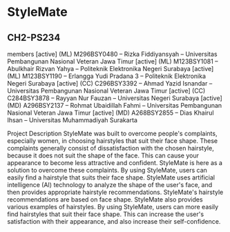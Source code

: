 # StyleMate
## CH2-PS234

members
[active] (ML) M296BSY0480 –  Rizka Fiddiyansyah – Universitas Pembangunan Nasional Veteran Jawa Timur
[active] (ML) M123BSY1081 – Abulkhair Rizvan Yahya – Politeknik Elektronika Negeri Surabaya
[active] (ML) M123BSY1190 – Erlangga Yudi Pradana 3 – Politeknik Elektronika Negeri Surabaya
[active] (CC)  C296BSY3392  – Ahmad Yazid Isnandar – Universitas Pembangunan Nasional Veteran Jawa Timur
[active] (CC)  C284BSY3878 – Rayyan Nur Fauzan – Universitas Negeri Surabaya
[active] (MD) A296BSY2137 – Rohmat Ubaidillah Fahmi – Universitas Pembangunan Nasional Veteran Jawa Timur
[active] (MD) A268BSY2855 – Dias Khairul Ihsan – Universitas Muhammadiyah Surakarta

Project Description
StyleMate was built to overcome people's complaints, especially women, in choosing hairstyles that suit their face shape. These complaints generally consist of dissatisfaction with the chosen hairstyle, because it does not suit the shape of the face. This can cause your appearance to become less attractive and confident. StyleMate is here as a solution to overcome these complaints. By using StyleMate, users can easily find a hairstyle that suits their face shape. StyleMate uses artificial intelligence (AI) technology to analyze the shape of the user's face, and then provides appropriate hairstyle recommendations. StyleMate's hairstyle recommendations are based on face shape. StyleMate also provides various examples of hairstyles. By using StyleMate, users can more easily find hairstyles that suit their face shape. This can increase the user's satisfaction with their appearance, and also increase their self-confidence.

